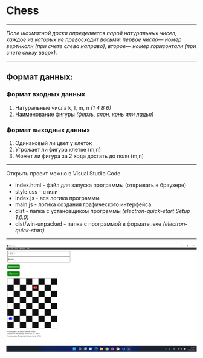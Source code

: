 # Chess
____
*Поле шахматной доски определяется парой натуральных чисел, каждое из которых не превосходит восьми: первое число— номер вертикали (при счете слева направо), второе— номер горизонтали (при счете снизу вверх).*
____
## Формат данных:

### Формат входных данных
1. Натуральные числа k, l, m, n *(1 4 8 6)*
2. Наименование фигуры *(ферзь, слон, конь или ладья)*

### Формат выходных данных
1. Одинаковый ли цвет у клеток
2. Угрожает ли фигура клетке (m,n)
3. Может ли фигура за 2 хода достать до поля (m,n)
____
Открыть проект можно в Visual Studio Code.

- index.html - файл для запуска программы (открывать в браузере)
- style.css - стили
- index.js - вся логика программы
- main.js - логика создания графического интерфейса
- dist - папка с установщиком программы *(electron-quick-start Setup 1.0.0)*
- dist/win-unpacked - папка с программой в формате .exe *(electron-quick-start)*
____
![screen_1](https://github.com/Maksim670051/Chess/raw/main/1.png)
